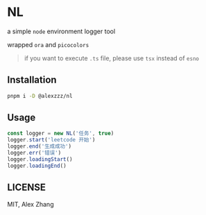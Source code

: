 # NL 

a simple `node` environment logger tool

wrapped `ora` and `picocolors`

> if you want to execute `.ts` file, please use `tsx` instead of `esno`

## Installation

```bash
pnpm i -D @alexzzz/nl
```

## Usage

```ts
const logger = new NL('任务', true)
logger.start('leetcode 开始')
logger.end('生成成功')
logger.err('错误')
logger.loadingStart()
logger.loadingEnd()
```
## LICENSE

MIT, Alex Zhang
